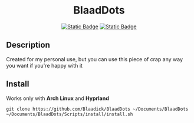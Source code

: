 <div align = center>

# BlaadDots
[![Static Badge](https://img.shields.io/badge/ArchLinux-text?style=for-the-badge&logo=ArchLinux&color=%23151515)](https://archlinux.org/)
[![Static Badge](https://img.shields.io/badge/Hyprland-text?style=for-the-badge&logo=Hyprland&color=%23151515)](https://hyprland.org/)

</div>

## Description
Created for my personal use, but you can use this piece of crap any way you want if you're happy with it

## Install
Works only with __Arch Linux__ and __Hyprland__

```shell
git clone https://github.com/Blaadick/BlaadDots ~/Documents/BlaadDots
~/Documents/BlaadDots/Scripts/install/install.sh
```
